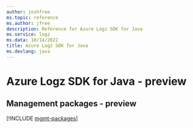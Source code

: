 ```yaml
---
author: joshfree
ms.topic: reference
ms.author: jfree
description: Reference for Azure Logz SDK for Java
ms.service: logz
ms.data: 10/14/2022
title: Azure Logz SDK for Java
ms.devlang: java
---
```

# Azure Logz SDK for Java - preview

## Management packages - preview
[!INCLUDE [mgmt-packages](logz-mgmt-index.md)]